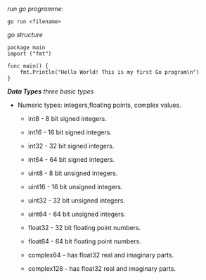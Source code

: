 
_run go programme:_

`go run <filename>`

_go structure_

```
package main
import ("fmt")

func main() {
	fmt.Println("Hello World! This is my first Go program\n")
}
```

**_Data Types_**
_three basic types_
- Numeric types: integers,floating points, complex values.
    - int8 - 8 bit signed integers.

    - int16 - 16 bit signed integers.

    - int32 - 32 bit signed integers.

    - int64 - 64 bit signed integers.

    - uint8 - 8 bit unsigned integers.

    - uint16 - 16 bit unsigned integers.

    - uint32 - 32 bit unsigned integers.

    - uint64 - 64 bit unsigned integers.

    - float32 - 32 bit floating point numbers.

    - float64 - 64 bit floating point numbers.

    - complex64 – has float32 real and imaginary parts.

    - complex128 - has float32 real and imaginary parts.